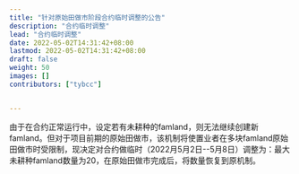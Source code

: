 ```yaml
---
title: "针对原始田做市阶段合约临时调整的公告"
description: "合约临时调整"
lead: "合约临时调整"
date: 2022-05-02T14:31:42+08:00
lastmod: 2022-05-02T14:31:42+08:00
draft: false
weight: 50
images: []
contributors: ["tybcc"]


---
```





由于在合约正常运行中，设定若有未耕种的famland，则无法继续创建新famland。但对于项目前期的原始田做市，该机制将使置业者在多块famland原始田做市时受限制，现决定对合约做临时（2022月5月2日--5月8日）调整为：最大未耕种famland数量为20，在原始田做市完成后，将数量恢复到原机制。
